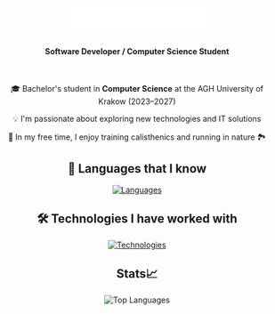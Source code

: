 <p align="center">
  <img src="./AdjustTimeing/RenderedIntro.svg" width="250" alt="Animacja liter" />
</p>

<div align="center">

#### Software Developer / Computer Science Student

<br>

🎓 Bachelor's student in **Computer Science** at the AGH University of Krakow (2023–2027)

💡 I'm passionate about exploring new technologies and IT solutions

💪 In my free time, I enjoy training calisthenics and running in nature 🏞

## 🚀 Languages that I know

[![Languages](https://skillicons.dev/icons?i=py,java,c,mysql,&perline=4)](https://skillicons.dev)
## 🛠️ Technologies I have worked with

[![Technologies](https://skillicons.dev/icons?i=cpp,bash,julia,js,git,github&perline=7)](https://skillicons.dev)

## Stats📈

![Top Languages](https://github-readme-stats.vercel.app/api/top-langs/?username=Jakub-Woszczek&theme=vue-dark&show_icons=true&hide_border=true&layout=compact&hide=jupyter%20notebook)

<picture>
  <source media="(prefers-color-scheme: dark)" srcset="https://raw.githubusercontent.com/Jakub-Woszczek/Jakub-Woszczek/output/github-contribution-grid-snake-dark.svg" />
</picture>

</div>



